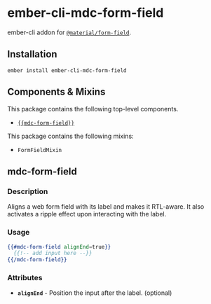 ember-cli-mdc-form-field
======================

ember-cli addon for [`@material/form-field`](https://github.com/material-components/material-components-web/tree/master/packages/mdc-form-field).

Installation
------------

    ember install ember-cli-mdc-form-field

Components & Mixins
-------------------

This package contains the following top-level components.

* [`{{mdc-form-field}}`](#mdc-form-field)

This package contains the following mixins:

* `FormFieldMixin`

mdc-form-field
---------------------

### Description

Aligns a web form field with its label and makes it RTL-aware. It also activates a ripple effect
upon interacting with the label.

### Usage

```handlebars
{{#mdc-form-field alignEnd=true}}
  {{!-- add input here --}}
{{/mdc-form-field}}
```

### Attributes

* **`alignEnd`** - Position the input after the label. (optional)
